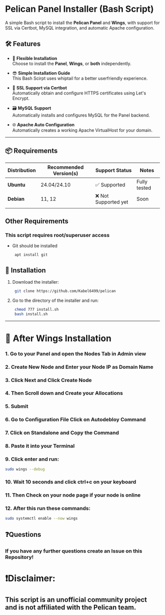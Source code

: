 # Pelican Panel Installer (Bash Script)

A simple Bash script to install the **Pelican Panel** and **Wings**, with support for SSL via Certbot, MySQL integration, and automatic Apache configuration.

## 🛠️ Features

- 🔧 **Flexible Installation**  
  Choose to install the **Panel**, **Wings**, or **both** independently.

- 😎 **Simple Installation Guide**  
  This Bash Scirpt uses whiptail for a better userfriendly experience.
  

- 🔐 **SSL Support via Certbot**  
  Automatically obtain and configure HTTPS certificates using Let's Encrypt.

- 🗃️ **MySQL Support**  
  Automatically installs and configures MySQL for the Panel backend.

- 🌐 **Apache Auto Configuration**  
  Automatically creates a working Apache VirtualHost for your domain.

---

## 📦 Requirements


| Distribution       | Recommended Version(s) | Support Status | Notes                            |
|--------------------|------------------------|----------------|----------------------------------|
| **Ubuntu**         | 24.04/24.10        | ✅ Supported    | Fully tested                     |
| **Debian**         | 11, 12                  | ❌ Not Supported yet    | Soon        |
|||||


## Other Requirements
### This script requires root/superuser access
- Git should be installed
   ```bash
    apt install git
   ```
## 🚀 Installation

1. Download the installer:
   ```bash
    git clone https://github.com/Kabel6499/pelican
   ```
2. Go to the directory of the installer and run:
    ```bash
     chmod 777 install.sh
     bash install.sh
     ```
---

# 🏁 After Wings Installation
### 1. Go to your Panel and open the Nodes Tab in Admin view
### 2. Create New Node and Enter your Node IP as Domain Name
### 3. Click Next and Click Create Node
### 4. Then Scroll down and Create your Allocations
### 5. Submit
### 6. Go to Configuration File Click on Autodebloy Command
### 7. Click on Standalone and Copy the Command
### 8. Paste it into your Terminal
### 9. Click enter and run:
```bash
sudo wings --debug
```
### 10. Wait 10 seconds and click ctrl+c on your keyboard
### 11. Then Check on your node page if your node is online
### 12. After this run these commands:
```bash
sudo systemctl enable --now wings
```

## ❓Questions
### If you have any further questions create an Issue on this Repository!

# ❗Disclaimer:
## This script is an unofficial community project and is not affiliated with the Pelican team.
